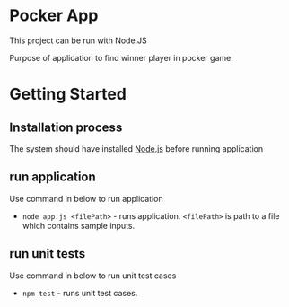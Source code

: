 # Pocker App
This project can be run with Node.JS

Purpose of application to find winner player in pocker game.

# Getting Started
## Installation process
The system should have installed [Node.js](http://nodejs.org/) before running application 

## run application

Use command in below to run application
* `node app.js <filePath>` - runs application. `<filePath>` is path to a file which contains sample inputs.

## run unit tests

Use command in below to run unit test cases
* `npm test` - runs unit test cases.
